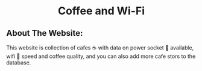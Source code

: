 <h1 align="center"> Coffee and Wi-Fi</h1>

## About The Website:
This website is collection of cafes ☕ with data on power socket 🔌 available, wifi 📶 speed and coffee quality, and you can also add more cafe stors to the database.


